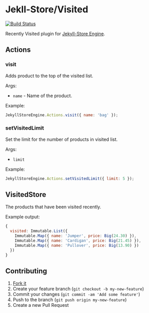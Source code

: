 # Jekll-Store/Visited

[![Build Status](https://travis-ci.org/jekyll-store/visited.svg?branch=master)](https://travis-ci.org/jekyll-store/visited)

Recently Visited plugin for [Jekyll-Store Engine](https://github.com/jekyll-store/engine).

## Actions

### visit

Adds product to the top of the visited list.

Args:

* `name` - Name of the product.

Example:

```javascript
JekyllStoreEngine.Actions.visit({ name: 'bag' });
```

### setVisitedLimit

Set the limit for the number of products in visited list.

Args:

* `limit`

Example:

```javascript
JekyllStoreEngine.Actions.setVisitedLimit({ limit: 5 });
```

## VisitedStore

The products that have been visited recently.

Example output:

```javascript
{
  visited: Immutable.List({
    Immutable.Map({ name: 'Jumper', price: Big(24.30) }),
    Immutable.Map({ name: 'Cardigan', price: Big(21.45) }),
    Immutable.Map({ name: 'Pullover', price: Big(13.90) })
  })
}
```

## Contributing

1. [Fork it](https://github.com/jekyll-store/visited/fork)
2. Create your feature branch (`git checkout -b my-new-feature`)
3. Commit your changes (`git commit -am 'Add some feature'`)
4. Push to the branch (`git push origin my-new-feature`)
5. Create a new Pull Request